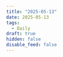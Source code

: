 ```yaml
---
title: "2025-05-13"
date: 2025-05-13
tags:
  - Daily
draft: true
hidden: false
disable_feed: false
---
```


